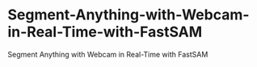 # Segment-Anything-with-Webcam-in-Real-Time-with-FastSAM
Segment Anything with Webcam in Real-Time with FastSAM
